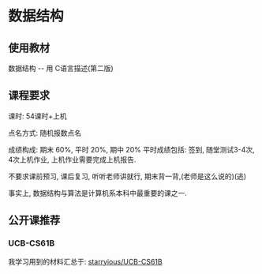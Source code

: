 # 数据结构

## 使用教材

数据结构 -- 用 C语言描述(第二版)

## 课程要求

课时: 54课时+上机

点名方式: 随机报数点名

成绩构成: 期末 60%, 平时 20%, 期中 20%   平时成绩包括: 签到, 随堂测试3-4次, 4次上机作业, 上机作业需要完成上机报告.

不要求课前预习, 课后复习, 听听老师讲就行, 期末背一背,(老师是这么说的)(逃)

事实上, 数据结构与算法是计算机系本科中最重要的课之一.

## 公开课推荐

### UCB-CS61B

我学习用到的材料汇总于: [starryious/UCB-CS61B](https://github.com/starryious/UCB-CS61B)
